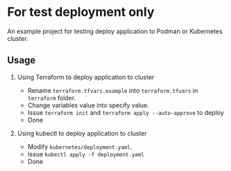 # For test deployment only

An example project for testing deploy application to Podman or Kubernetes cluster.

## Usage

1. Using Terraform to deploy application to cluster

    - Rename `terraform.tfvars.example` into `terraform.tfvars` in `terraform` folder.
    - Change variables value into specify value.
    - Issue `terraform init` and `terraform apply --auto-approve` to deploy
    - Done
2. Using kubectl to deploy application to cluster
    - Modify `kubernetes/deployment.yaml`.
    - Issue `kubectl apply -f deployment.yaml`
    - Done
